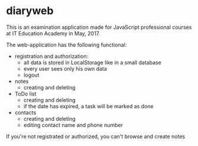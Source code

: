# diaryweb

This is an examination application made for JavaScript professional courses at IT Education Academy in May, 2017.

The web-application has the following functional:
* registration and authorization:
  * all data is stored in LocalStorage like in a small database
  * every user sees only his own data
  * logout
* notes
  * creating and deleting
* ToDo list
  * creating and deleting
  * if the date has expired, a task will be marked as done
* contacts
  * creating and deleting
  * editing contact name and phone number
  
If you're not registrated or authorized, you can't browse and create notes

